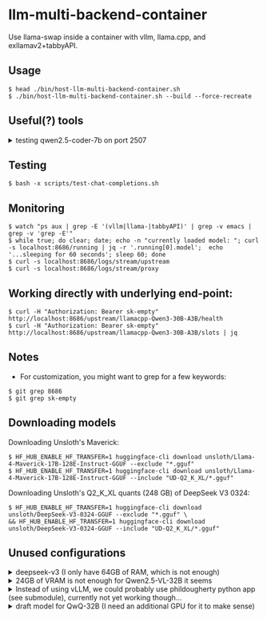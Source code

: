 # llm-multi-backend-container
Use llama-swap inside a container with vllm, llama.cpp, and exllamav2+tabbyAPI.

## Usage
```console
$ head ./bin/host-llm-multi-backend-container.sh
$ ./bin/host-llm-multi-backend-container.sh --build --force-recreate
```

## Useful(?) tools
<details>
<summary>testing qwen2.5-coder-7b on port 2507</summary>

```console
$ ./scripts/host-qwen2.5-coder-7b_localhost_port2507.sh
$ env OPENAI_API_BASE=localhost:2507/v1 OPENAI_API_KEY=sk-empty \
    ./scripts/test-chat-completions.sh modelnameplaceholder "In python, how do I defer deletion of a specific path to end of program?" \
    | jq -r | batcat -pp -l md
```
</details>

## Testing
```console
$ bash -x scripts/test-chat-completions.sh
```

## Monitoring
```console
$ watch "ps aux | grep -E '(vllm|llama-|tabbyAPI)' | grep -v emacs | grep -v 'grep -E'"
$ while true; do clear; date; echo -n "currently loaded model: "; curl -s localhost:8686/running | jq -r '.running[0].model';  echo '...sleeping for 60 seconds'; sleep 60; done
$ curl -s localhost:8686/logs/stream/upstream
$ curl -s localhost:8686/logs/stream/proxy
```

## Working directly with underlying end-point:
```console
$ curl -H "Authorization: Bearer sk-empty" http://localhost:8686/upstream/llamacpp-Qwen3-30B-A3B/health
$ curl -H "Authorization: Bearer sk-empty" http://localhost:8686/upstream/llamacpp-Qwen3-30B-A3B/slots | jq
```

## Notes
- For customization, you might want to grep for a few keywords:
```console
$ git grep 8686
$ git grep sk-empty
```

## Downloading models
Downloading Unsloth's Maverick:
```console
$ HF_HUB_ENABLE_HF_TRANSFER=1 huggingface-cli download unsloth/Llama-4-Maverick-17B-128E-Instruct-GGUF --exclude "*.gguf"
$ HF_HUB_ENABLE_HF_TRANSFER=1 huggingface-cli download unsloth/Llama-4-Maverick-17B-128E-Instruct-GGUF --include "UD-Q2_K_XL/*.gguf"
```
Downloading Unsloth's Q2_K_XL quants (248 GB) of DeepSeek V3 0324:
```console
$ HF_HUB_ENABLE_HF_TRANSFER=1 huggingface-cli download unsloth/DeepSeek-V3-0324-GGUF --exclude "*.gguf" \
&& HF_HUB_ENABLE_HF_TRANSFER=1 huggingface-cli download unsloth/DeepSeek-V3-0324-GGUF --include "UD-Q2_K_XL/*.gguf"
```


## Unused configurations
<details>
<summary>deepseek-v3 (I only have 64GB of RAM, which is not enough)</summary>

```
  # notes:
  #  1. maybe use:
  #      - https://huggingface.co/ubergarm/DeepSeek-V3-0324-GGUF
  #      - https://github.com/ikawrakow/ik_llama.cpp/discussions/258
  llamacpp-deepseek-v3-0324:
    cmd: |
      /opt/llama.cpp/build/bin/llama-server
        --port 8017
        --ctx-size 16384
        --seed "-1"
        --prio 2
        --temp 0.3
        --min-p 0.01
        --model /root/.cache/huggingface/hub/models--unsloth--DeepSeek-V3-0324-GGUF/snapshots/b3e19c41e42074be413d73f1d0e1b7f2be9e60c3/UD-IQ2_XXS/DeepSeek-V3-0324-UD-IQ2_XXS-00001-of-00005.gguf  # ~219GB for 1..5
        --n-gpu-layers 1
        --ubatch-size 1
        --jinja
    #--model /root/.cache/huggingface/hub/models--unsloth--DeepSeek-V3-0324-GGUF/snapshots/b3e19c41e42074be413d73f1d0e1b7f2be9e60c3/UD-Q2_K_XL/DeepSeek-V3-0324-UD-Q2_K_XL-00001-of-00006.gguf  # zombie process after reading 231G (of 248G)
    proxy: http://127.0.0.1:8017
    ttl: 3600
```

</details>

<details>
<summary>24GB of VRAM is not enough for Qwen2.5-VL-32B it seems</summary>

```
  llamacpp-Qwen2.5-VL-32B:
    cmd: |
      /opt/llama.cpp/build/bin/llama-server
        --port 8013
        --ctx-size 4096
        --cache-type-k q8_0
        --cache-type-v q4_0
        --flash-attn
        --n-gpu-layers 64
        --hf-repo mradermacher/Qwen2.5-VL-32B-Instruct-i1-GGUF:i1-IQ3_S
        --temp 0.15
    proxy: http://127.0.0.1:8013
    ttl: 3600
```

</details>

<details>
<summary>Instead of using vLLM, we could probably use phildougherty python app (see submodule), currently not yet working though...</summary>

```
  phildougherty-Qwen2.5-VL-7B:
    cmd: |
      python3 /phildougherty-qwen-vl-api/app.py
          --model Qwen2.5-VL-7B-Instruct
          --port 8015
          --quant int8
          # --quant int4
    proxy: http://127.0.0.1:8015
    ttl: 3600

```

</details>

<details>
<summary>draft model for QwQ-32B (I need an additional GPU for it to make sense)</summary>
```
        #--hf-repo-draft mradermacher/Qwen2.5-Coder-0.5B-QwQ-draft-i1-GGUF:Q4_K_M  # <-- token 151665 content differs - target '<tool_response>', draft ''
        --hf-repo-draft bartowski/InfiniAILab_QwQ-0.5B-GGUF:Q8_0
        --n-gpu-layers-draft 99
        --override-kv tokenizer.ggml.bos_token_id=int:151643
        # --draft-max 16
        # --draft-min 5
        # --draft-p-min 0.5
```
</details>
